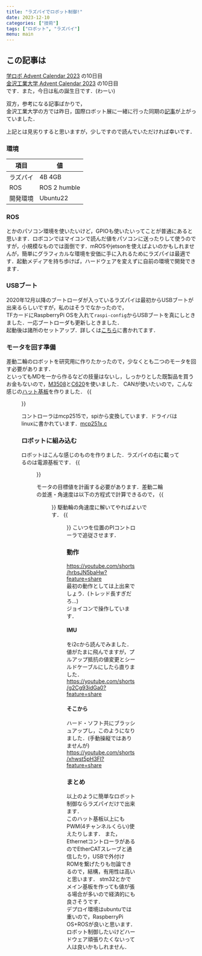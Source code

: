 ```yaml
---
title: "ラズパイでロボット制御!"
date: 2023-12-10
categories: ["技術"]
tags: ["ロボット", "ラズパイ"]
menu: main
---
```


## この記事は
[学ロボ Advent Calendar 2023](https://adventar.org/calendars/8926) の10日目  
[金沢工業大学 Advent Calendar 2023](https://qiita.com/advent-calendar/2023/kit-calendar) の10日目  
です．また，今日は私の誕生日です．(わーい)  

双方，参考になる記事ばかりで，  
金沢工業大学の方では昨日，国際ロボット展に一緒に行った同期の[記事](https://qiita.com/naoyuki0920/items/c659ab92899c928f43f6)が上がっていました．

上記とは見劣りすると思いますが，少しですので読んでいただければ幸いです．

### 環境
| 項目 | 値|
| ---- | ---- |
| ラズパイ | 4B 4GB |
| ROS | ROS 2 humble |
| 開発環境 | Ubuntu22 |

### ROS
とかのパソコン環境を使いたいけど，GPIOも使いたいってことが普通にあると思います．ロボコンではマイコンで読んだ値をパソコンに送ったりして使うのですが，小規模なものでは面倒です．mROSやjetsonを使えばよいのかもしれませんが，簡単にグラフィカルな環境を安価に手に入れるためにラズパイは最適です．起動メディアを持ち歩けば，ハードウェアを変えずに自前の環境で開発できます．  

### USBブート
2020年12月以降のブートローダが入っているラズパイは最初からUSBブートが出来るらしいですが，私のはそうでなかったので，  
TFカードにRaspberryPi OSを入れて`raspi-config`からUSBブートを真にしときました．一応ブートローダも更新しときました．  
起動後は諸所のセットアップ．詳しくは[こちら](https://qiita.com/HirohitoHigashi/items/7b57781a8a4874012d3d)に書かれてます．

### モータを回す準備
差動二輪のロボットを研究用に作りたかったので，少なくとも二つのモータを回す必要があります．  
といってもMDを一から作るなどの技量はないし，しっかりとした既製品を買うお金もないので，[M3508](https://store.dji.com/jp/product/rm-m3508-p19-brushless-dc-gear-motor?vid=32501)と[C620](https://store.dji.com/jp/product/rm-c620-brushless-dc-motor-speed-controller?vid=32491)を使いました．
CANが使いたいので，こんな感じの[ハット基板](https://github.com/hcmos/kicad-2023/tree/main/raspberrypi_hat)を作りました．
{{<figure src="./IMG_4998.JPG" alt="ハット基板" width="50%">}}

コントローラはmcp2515で，spiから変換しています．ドライバはlinuxに書かれています．[mcp251x.c](https://github.com/torvalds/linux/blob/master/drivers/net/can/spi/mcp251x.c)

### ロボットに組み込む
ロボットはこんな感じのものを作りました．ラズパイの右に載ってるのは電源基板です．
{{<figure src="./IMG_5075.JPG" alt="ロボット" width="50%">}}

モータの目標値を計画する必要があります．差動二輪の並進・角速度は以下の方程式で計算できるので，
{{<figure src="./20190630203403.png" alt="運動学モデル" width="50%">}}
駆動輪の角速度に解いてやればよいです．
{{<figure src="./IMG_E5272.JPG" alt="逆運動学モデル" width="30%">}}
こいつを位置のPIコントローラで追従させます．

### 動作
https://youtube.com/shorts/hrbsJN5baHw?feature=share  
最初の動作としては上出来でしょう．(トレッド長すぎだろ...)  
ジョイコンで操作しています．

#### IMU
をi2cから読んでみました．値がたまに飛んでますが，プルアップ抵抗の値変更とシールドケーブルにしたら直りました．  
https://youtube.com/shorts/g2Cg93idGa0?feature=share  

#### そこから
ハード・ソフト共にブラッシュアップし，このようになりました．(手動操縦ではありませんが)  
https://youtube.com/shorts/xhwst5pH3FI?feature=share  

### まとめ
以上のように簡単なロボット制御ならラズパイだけで出来ます．  
このハット基板以上にもPWM(4チャンネルくらい)使えたりします．
また，EthernetコントローラがあるのでEtherCATスレーブと通信したり，USBで外付けROMを繋げたりも勿論できるので，結構，有用性は高いと思います．
stm32とかでメイン基板を作っても値が張る場合が多いので経済的にも良さそうです．  
デプロイ環境はubuntuでは重いので，RaspberryPi OS+ROSが良いと思います．  
ロボット制御したいけどハードウェア頑張りたくないって人は良いかもしれません．  
